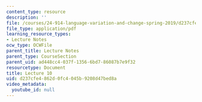 ```yaml
---
content_type: resource
description: ''
file: /courses/24-914-language-variation-and-change-spring-2019/d237cfe4862d0fc4045b9208d47bed8a_MIT24_914s19_lec10.pdf
file_type: application/pdf
learning_resource_types:
- Lecture Notes
ocw_type: OCWFile
parent_title: Lecture Notes
parent_type: CourseSection
parent_uid: ad448cc4-037f-1356-6bd7-86087b7e9f32
resourcetype: Document
title: Lecture 10
uid: d237cfe4-862d-0fc4-045b-9208d47bed8a
video_metadata:
  youtube_id: null
---
```

